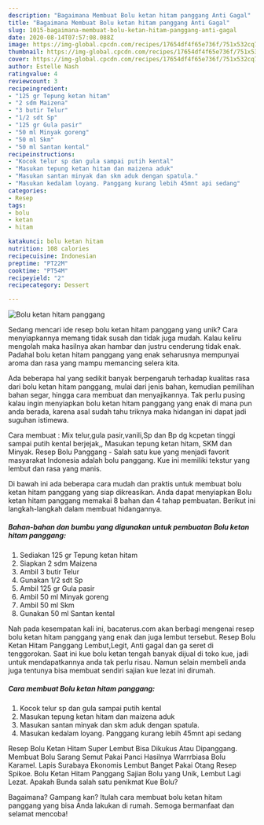 ```yaml
---
description: "Bagaimana Membuat Bolu ketan hitam panggang Anti Gagal"
title: "Bagaimana Membuat Bolu ketan hitam panggang Anti Gagal"
slug: 1015-bagaimana-membuat-bolu-ketan-hitam-panggang-anti-gagal
date: 2020-08-14T07:57:08.088Z
image: https://img-global.cpcdn.com/recipes/17654df4f65e736f/751x532cq70/bolu-ketan-hitam-panggang-foto-resep-utama.jpg
thumbnail: https://img-global.cpcdn.com/recipes/17654df4f65e736f/751x532cq70/bolu-ketan-hitam-panggang-foto-resep-utama.jpg
cover: https://img-global.cpcdn.com/recipes/17654df4f65e736f/751x532cq70/bolu-ketan-hitam-panggang-foto-resep-utama.jpg
author: Estelle Nash
ratingvalue: 4
reviewcount: 3
recipeingredient:
- "125 gr Tepung ketan hitam"
- "2 sdm Maizena"
- "3 butir Telur"
- "1/2 sdt Sp"
- "125 gr Gula pasir"
- "50 ml Minyak goreng"
- "50 ml Skm"
- "50 ml Santan kental"
recipeinstructions:
- "Kocok telur sp dan gula sampai putih kental"
- "Masukan tepung ketan hitam dan maizena aduk"
- "Masukan santan minyak dan skm aduk dengan spatula."
- "Masukan kedalam loyang. Panggang kurang lebih 45mnt api sedang"
categories:
- Resep
tags:
- bolu
- ketan
- hitam

katakunci: bolu ketan hitam 
nutrition: 108 calories
recipecuisine: Indonesian
preptime: "PT22M"
cooktime: "PT54M"
recipeyield: "2"
recipecategory: Dessert

---
```



![Bolu ketan hitam panggang](https://img-global.cpcdn.com/recipes/17654df4f65e736f/751x532cq70/bolu-ketan-hitam-panggang-foto-resep-utama.jpg)

Sedang mencari ide resep bolu ketan hitam panggang yang unik? Cara menyiapkannya memang tidak susah dan tidak juga mudah. Kalau keliru mengolah maka hasilnya akan hambar dan justru cenderung tidak enak. Padahal bolu ketan hitam panggang yang enak seharusnya mempunyai aroma dan rasa yang mampu memancing selera kita.

Ada beberapa hal yang sedikit banyak berpengaruh terhadap kualitas rasa dari bolu ketan hitam panggang, mulai dari jenis bahan, kemudian pemilihan bahan segar, hingga cara membuat dan menyajikannya. Tak perlu pusing kalau ingin menyiapkan bolu ketan hitam panggang yang enak di mana pun anda berada, karena asal sudah tahu triknya maka hidangan ini dapat jadi suguhan istimewa.

Cara membuat : Mix telur,gula pasir,vanili,Sp dan Bp dg kcpetan tinggi sampai putih kental berjejak,, Masukan tepung ketan hitam, SKM dan Minyak. Resep Bolu Panggang - Salah satu kue yang menjadi favorit masyarakat Indonesia adalah bolu panggang. Kue ini memiliki tekstur yang lembut dan rasa yang manis.


Di bawah ini ada beberapa cara mudah dan praktis untuk membuat bolu ketan hitam panggang yang siap dikreasikan. Anda dapat menyiapkan Bolu ketan hitam panggang memakai 8 bahan dan 4 tahap pembuatan. Berikut ini langkah-langkah dalam membuat hidangannya.

<!--inarticleads1-->

##### Bahan-bahan dan bumbu yang digunakan untuk pembuatan Bolu ketan hitam panggang:

1. Sediakan 125 gr Tepung ketan hitam
1. Siapkan 2 sdm Maizena
1. Ambil 3 butir Telur
1. Gunakan 1/2 sdt Sp
1. Ambil 125 gr Gula pasir
1. Ambil 50 ml Minyak goreng
1. Ambil 50 ml Skm
1. Gunakan 50 ml Santan kental


Nah pada kesempatan kali ini, bacaterus.com akan berbagi mengenai resep bolu ketan hitam panggang yang enak dan juga lembut tersebut. Resep Bolu Ketan Hitam Panggang Lembut,Legit, Anti gagal dan ga seret di tenggorokan. Saat ini kue bolu ketan tengah banyak dijual di toko kue, jadi untuk mendapatkannya anda tak perlu risau. Namun selain membeli anda juga tentunya bisa membuat sendiri sajian kue lezat ini dirumah. 

<!--inarticleads2-->

##### Cara membuat Bolu ketan hitam panggang:

1. Kocok telur sp dan gula sampai putih kental
1. Masukan tepung ketan hitam dan maizena aduk
1. Masukan santan minyak dan skm aduk dengan spatula.
1. Masukan kedalam loyang. Panggang kurang lebih 45mnt api sedang


Resep Bolu Ketan Hitam Super Lembut Bisa Dikukus Atau Dipanggang. Membuat Bolu Sarang Semut Pakai Panci Hasilnya Warrrbiasa Bolu Karamel. Lapis Surabaya Ekonomis Lembut Banget Pakai Otang Resep Spikoe. Bolu Ketan Hitam Panggang Sajian Bolu yang Unik, Lembut Lagi Lezat. Apakah Bunda salah satu penikmat Kue Bolu? 

Bagaimana? Gampang kan? Itulah cara membuat bolu ketan hitam panggang yang bisa Anda lakukan di rumah. Semoga bermanfaat dan selamat mencoba!
